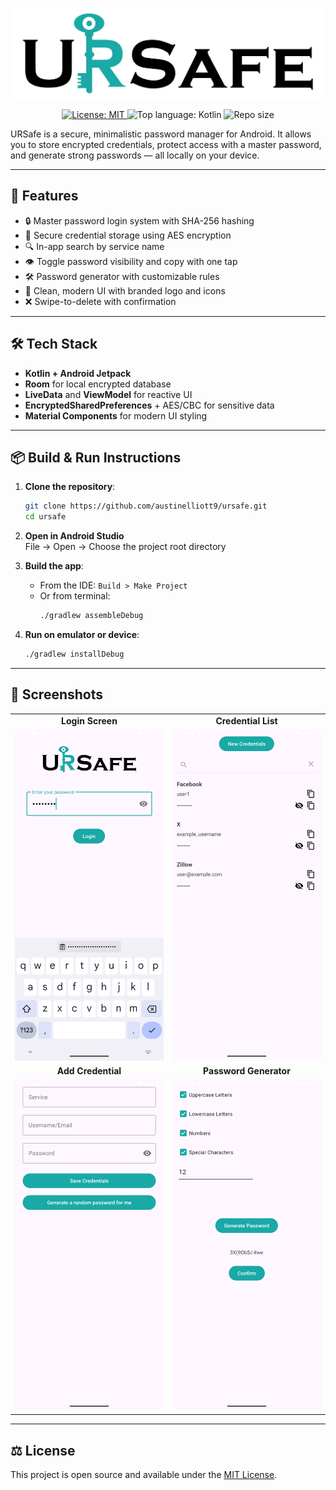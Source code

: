 <p align="center">
  <img src="screenshots/ursafe_logo.png" alt="URSafe logo" width="500"/>
</p>

<p align="center">
  <a href="https://choosealicense.com/licenses/mit/">
    <img src="https://img.shields.io/badge/license-MIT-blue.svg" alt="License: MIT">
  </a>
  <img src="https://img.shields.io/github/languages/top/austinelliott9/URSafe" alt="Top language: Kotlin">
  <img src="https://img.shields.io/github/repo-size/austinelliott9/URSafe" alt="Repo size">
</p>

URSafe is a secure, minimalistic password manager for Android. It allows you to store encrypted credentials, protect access with a master password, and generate strong passwords — all locally on your device.

---

## 🔐 Features

- 🔒 Master password login system with SHA-256 hashing
- 🔑 Secure credential storage using AES encryption
- 🔍 In-app search by service name
- 👁️ Toggle password visibility and copy with one tap
- 🛠️ Password generator with customizable rules
- 🎨 Clean, modern UI with branded logo and icons
- ❌ Swipe-to-delete with confirmation

---

## 🛠️ Tech Stack

- **Kotlin + Android Jetpack**
- **Room** for local encrypted database
- **LiveData** and **ViewModel** for reactive UI
- **EncryptedSharedPreferences** + AES/CBC for sensitive data
- **Material Components** for modern UI styling

---

## 📦 Build & Run Instructions

1. **Clone the repository**:
   ```bash
   git clone https://github.com/austinelliott9/ursafe.git
   cd ursafe
   ```

2. **Open in Android Studio**  
   File → Open → Choose the project root directory

3. **Build the app**:
   - From the IDE: `Build > Make Project`
   - Or from terminal:
     ```bash
     ./gradlew assembleDebug
     ```

4. **Run on emulator or device**:
   ```bash
   ./gradlew installDebug
   ```

---

## 📸 Screenshots

<table align="center">
  <tr align="center">
    <td><b>Login Screen</b></td>
    <td><b>Credential List</b></td>
  </tr>
  <tr align="center">
    <td><img src="screenshots/login.png" width="300"/></td>
    <td><img src="screenshots/credential_list.png" width="300"/></td>
  </tr>
  <tr align="center">
    <td><b>Add Credential</b></td>
    <td><b>Password Generator</b></td>
  </tr>
  <tr align="center">
    <td><img src="screenshots/add_credential.png" width="300"/></td>
    <td><img src="screenshots/password_generator.png" width="300"/></td>
  </tr>
</table>

---

## ⚖️ License

This project is open source and available under the [MIT License](LICENSE).
